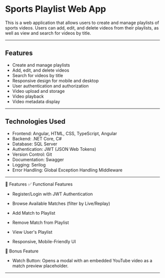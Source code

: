 
Sports Playlist Web App
========================

This is a web application that allows users to create and manage playlists of sports videos.
Users can add, edit, and delete videos from their playlists, as well as view and search for videos by title.

----------
## Features
- Create and manage playlists
- Add, edit, and delete videos
- Search for videos by title
- Responsive design for mobile and desktop
- User authentication and authorization
- Video upload and storage
- Video playback
- Video metadata display

----------
## Technologies Used
- Frontend: Angular, HTML, CSS, TypeScript, Angular 
- Backend: .NET Core, C#
- Database: SQL Server
- Authentication: JWT (JSON Web Tokens)
- Version Control: Git
- Documentation: Swagger
- Logging: Serilog
- Error Handling: Global Exception Handling Middleware

--------
📲 Features
✅ Functional Features
- Register/Login with JWT Authentication

- Browse Available Matches (filter by Live/Replay)

- Add Match to Playlist

- Remove Match from Playlist

- View User's Playlist

- Responsive, Mobile-Friendly UI

🎁 Bonus Feature
- Watch Button: Opens a modal with an embedded YouTube video as a match preview placeholder.


-----------

